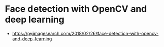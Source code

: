 # Face detection with OpenCV and deep learning
- https://pyimagesearch.com/2018/02/26/face-detection-with-opencv-and-deep-learning
